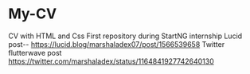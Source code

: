 # My-CV
CV with HTML and Css
First repository during StartNG internship
Lucid post-- https://lucid.blog/marshaladex07/post/1566539658
Twitter flutterwave post https://twitter.com/marshaladex/status/1164841927742640130
